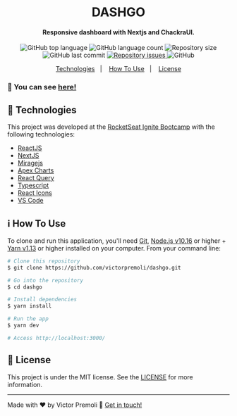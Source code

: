 <h1 align="center">
    DASHGO
</h1>

<h4 align="center">
  Responsive dashboard with Nextjs and ChackraUI.
</h4>
<p align="center">
  <img alt="GitHub top language" src="https://img.shields.io/github/languages/top/victorpremoli/dashgo.svg">
  <img alt="GitHub language count" src="https://img.shields.io/github/languages/count/victorpremoli/rocketshoes-react-native.svg">
  <img alt="Repository size" src="https://img.shields.io/github/repo-size/victorpremoli/dashgo.svg">
  <img alt="GitHub last commit" src="https://img.shields.io/github/last-commit/victorpremoli/dashgo.svg">



  <a href="https://github.com/lukemorales/rocketshoes-react-native/issues">
    <img alt="Repository issues" src="https://img.shields.io/github/issues/victorpremoli/dashgo.svg">
  </a>

  <img alt="GitHub" src="https://img.shields.io/github/license/victorpremoli/dashgo.svg">
</p>

<p align="center">
  <a href="#rocket-technologies">Technologies</a>&nbsp;&nbsp;&nbsp;|&nbsp;&nbsp;&nbsp;
  <a href="#information_source-how-to-use">How To Use</a>&nbsp;&nbsp;&nbsp;|&nbsp;&nbsp;&nbsp;
  <a href="#memo-license">License</a>
</p>

### :rocket: You can see [here!](https://dashgo-chi.vercel.app/)


## :rocket: Technologies

This project was developed at the [RocketSeat Ignite Bootcamp](https://rocketseat.com.br) with the following technologies:

-  [ReactJS](https://reactjs.org/)
-  [NextJS](https://reactjs.org/)
-  [Miragejs](https://miragejs.com/)
-  [Apex Charts](https://apexcharts.com/)
-  [React Query](https://react-query.tanstack.com/)
-  [Typescript](https://www.typescriptlang.org/)
-  [React Icons](https://react-icons.github.io/react-icons/)
-  [VS Code][vc]

## :information_source: How To Use

To clone and run this application, you'll need [Git](https://git-scm.com), [Node.js v10.16][nodejs] or higher + [Yarn v1.13][yarn] or higher installed on your computer. From your command line:

```bash
# Clone this repository
$ git clone https://github.com/victorpremoli/dashgo.git

# Go into the repository
$ cd dashgo

# Install dependencies
$ yarn install

# Run the app
$ yarn dev

# Access http://localhost:3000/

```

## :memo: License
This project is under the MIT license. See the [LICENSE](https://github.com/victorpremoli/dashgo/blob/master/LICENSE) for more information.

---

Made with ♥ by Victor Premoli :wave: [Get in touch!](https://www.linkedin.com/in/victorpremoli/)

[nodejs]: https://nodejs.org/
[yarn]: https://yarnpkg.com/
[vc]: https://code.visualstudio.com/
[vceditconfig]: https://marketplace.visualstudio.com/items?itemName=EditorConfig.EditorConfig
[vceslint]: https://marketplace.visualstudio.com/items?itemName=dbaeumer.vscode-eslint
